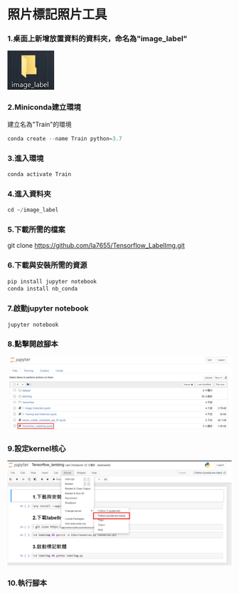 # 照片標記照片工具
### 1.桌面上新增放置資料的資料夾，命名為"image_label"
![image](https://github.com/la7655/Tensorflow_LabelImg/blob/main/images/image1.PNG)
### 2.Miniconda建立環境
建立名為"Train"的環境
```python
conda create --name Train python=3.7
```
### 3.進入環境
```python
conda activate Train
```
### 4.進入資料夾
```python
cd ~/image_label
```
### 5.下載所需的檔案
git clone https://github.com/la7655/Tensorflow_LabelImg.git
### 6.下載與安裝所需的資源
```python
pip install jupyter notebook
conda install nb_conda
```
### 7.啟動jupyter notebook
```python
jupyter notebook
```
### 8.點擊開啟腳本
![image](https://github.com/la7655/Tensorflow_LabelImg/blob/main/images/image3.PNG)
### 9.設定kernel核心
![image](https://github.com/la7655/Tensorflow_LabelImg/blob/main/images/image2.PNG)
### 10.執行腳本

